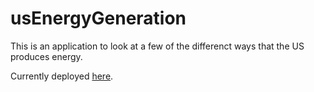 # usEnergyGeneration

This is an application to look at a few of the differenct ways that the US produces energy.

Currently deployed [here](https://usenergygeneration.streamlit.app/).
